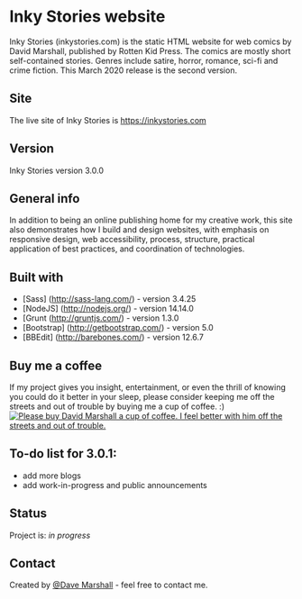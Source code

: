 # Inky Stories website
Inky Stories (inkystories.com) is the static HTML website for web comics by David Marshall, published by Rotten Kid Press. The comics are mostly short self-contained stories. Genres include satire, horror, romance, sci-fi and crime fiction. This March 2020 release is the second version.

## Site
The live site of Inky Stories is https://inkystories.com

## Version
Inky Stories version 3.0.0

## General info
In addition to being an online publishing home for my creative work, this site also demonstrates how I build and design websites, with emphasis on responsive design, web accessibility, process, structure, practical application of best practices, and coordination of technologies.

## Built with
* [Sass] (http://sass-lang.com/) - version 3.4.25
* [NodeJS] (http://nodejs.org/) - version 14.14.0
* [Grunt (http://gruntjs.com/) - version 1.3.0
* [Bootstrap] (http://getbootstrap.com/) - version 5.0
* [BBEdit] (http://barebones.com/) - version 12.6.7

## Buy me a coffee
If my project gives you insight, entertainment, or even the thrill of knowing you could do it better in your sleep, please consider keeping me off the streets and out of trouble by buying me a cup of coffee. :)
<a href="https://www.buymeacoffee.com/illdave" target="_blank"><img src="https://www.buymeacoffee.com/assets/img/custom_images/orange_img.png" alt="Please buy David Marshall a cup of coffee. I feel better with him off the streets and out of trouble." style="height: auto !important;width: auto !important;" ></a>

## To-do list for 3.0.1:
* add more blogs
* add work-in-progress and public announcements

## Status
Project is: _in progress_

## Contact
Created by [@Dave Marshall](https://inkystories.com/) - feel free to contact me.

